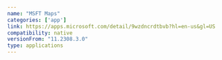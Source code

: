 ```yaml
---
name: "MSFT Maps"
categories: ['app']
link: https://apps.microsoft.com/detail/9wzdncrdtbvb?hl=en-us&gl=US
compatibility: native
versionFrom: "11.2308.3.0"
type: applications
---
```


